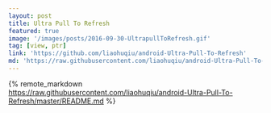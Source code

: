 ```yaml
---
layout: post
title: Ultra Pull To Refresh
featured: true
image: '/images/posts/2016-09-30-UltrapullToRefresh.gif'
tag: [view, ptr]
link: 'https://github.com/liaohuqiu/android-Ultra-Pull-To-Refresh'
md: 'https://raw.githubusercontent.com/liaohuqiu/android-Ultra-Pull-To-Refresh/master/README.md'
---
```


{% remote_markdown https://raw.githubusercontent.com/liaohuqiu/android-Ultra-Pull-To-Refresh/master/README.md %}